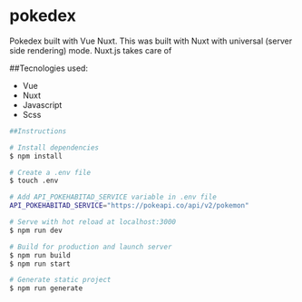 # pokedex

Pokedex built with Vue Nuxt. 
This was built with Nuxt with universal (server side rendering) mode.
Nuxt.js takes care of

##Tecnologies used:
- Vue
- Nuxt
- Javascript
- Scss

```bash
##Instructions

# Install dependencies
$ npm install

# Create a .env file 
$ touch .env 

# Add API_POKEHABITAD_SERVICE variable in .env file
API_POKEHABITAD_SERVICE="https://pokeapi.co/api/v2/pokemon"

# Serve with hot reload at localhost:3000
$ npm run dev

# Build for production and launch server
$ npm run build
$ npm run start

# Generate static project
$ npm run generate
```